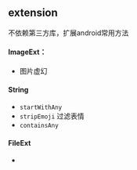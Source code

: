 ## extension
不依赖第三方库，扩展android常用方法


#### ImageExt：
* 图片虚幻
#### String
* `startWithAny`  
* `stripEmoji` 过滤表情
* `containsAny` 
#### FileExt
* 